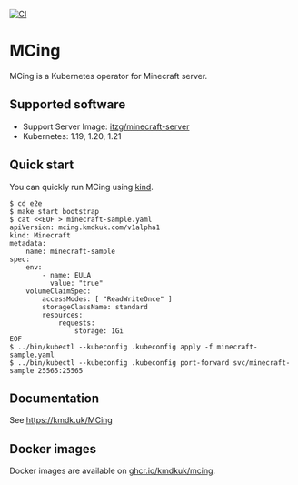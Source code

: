[![CI](https://github.com/kmdkuk/mcing/actions/workflows/ci.yaml/badge.svg)](https://github.com/kmdkuk/mcing/actions/workflows/ci.yaml)

# MCing


MCing is a Kubernetes operator for Minecraft server.

## Supported software

- Support Server Image: [itzg/minecraft-server](https://hub.docker.com/r/itzg/minecraft-server)
- Kubernetes: 1.19, 1.20, 1.21

## Quick start

You can quickly run MCing using [kind](https://kind.sigs.k8s.io/).

```
$ cd e2e
$ make start bootstrap
$ cat <<EOF > minecraft-sample.yaml
apiVersion: mcing.kmdkuk.com/v1alpha1
kind: Minecraft
metadata:
    name: minecraft-sample
spec:
    env:
        - name: EULA
          value: "true"
    volumeClaimSpec:
        accessModes: [ "ReadWriteOnce" ]
        storageClassName: standard
        resources:
            requests:
                storage: 1Gi
EOF
$ ../bin/kubectl --kubeconfig .kubeconfig apply -f minecraft-sample.yaml
$ ../bin/kubectl --kubeconfig .kubeconfig port-forward svc/minecraft-sample 25565:25565
```

## Documentation

See https://kmdk.uk/MCing

## Docker images

Docker images are available on [ghcr.io/kmdkuk/mcing](https://github.com/kmdkuk/packages/container/package/mcing).
